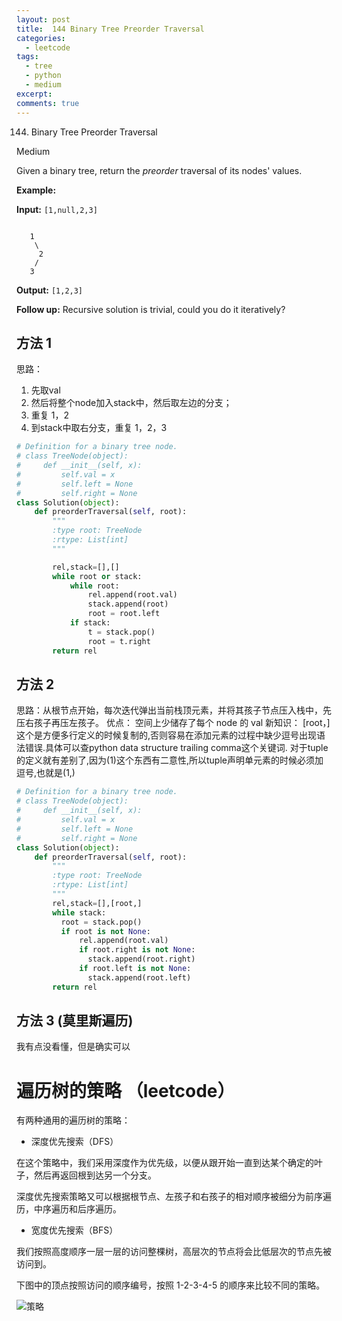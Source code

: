```yaml
---
layout: post
title:  144 Binary Tree Preorder Traversal
categories: 
  - leetcode
tags:
  - tree
  - python
  - medium
excerpt: 
comments: true
---
```

144. Binary Tree Preorder Traversal

Medium

Given a binary tree, return the _preorder_ traversal of its nodes' values.

**Example:**

**Input:** `[1,null,2,3]`
```

   1
    \
     2
    /
   3
```

**Output:** `[1,2,3]`

**Follow up:** Recursive solution is trivial, could you do it iteratively?

## 方法 1

思路：
1. 先取val 
2. 然后将整个node加入stack中，然后取左边的分支；
3. 重复 1，2
4. 到stack中取右分支，重复 1，2，3

```py
# Definition for a binary tree node.
# class TreeNode(object):
#     def __init__(self, x):
#         self.val = x
#         self.left = None
#         self.right = None
class Solution(object):
    def preorderTraversal(self, root):
        """
        :type root: TreeNode
        :rtype: List[int]
        """

        rel,stack=[],[]
        while root or stack:
            while root:
                rel.append(root.val)
                stack.append(root)
                root = root.left
            if stack:
                t = stack.pop()
                root = t.right
        return rel

```

## 方法 2

思路：从根节点开始，每次迭代弹出当前栈顶元素，并将其孩子节点压入栈中，先压右孩子再压左孩子。
优点： 空间上少储存了每个 node 的 val
新知识：
[root，]
这个是方便多行定义的时候复制的,否则容易在添加元素的过程中缺少逗号出现语法错误.具体可以查python data structure trailing comma这个关键词. 对于tuple的定义就有差别了,因为(1)这个东西有二意性,所以tuple声明单元素的时候必须加逗号,也就是(1,)

```py
# Definition for a binary tree node.
# class TreeNode(object):
#     def __init__(self, x):
#         self.val = x
#         self.left = None
#         self.right = None
class Solution(object):
    def preorderTraversal(self, root):
        """
        :type root: TreeNode
        :rtype: List[int]
        """
        rel,stack=[],[root,]
        while stack:
          root = stack.pop()
          if root is not None:
              rel.append(root.val)
              if root.right is not None:
                stack.append(root.right)
              if root.left is not None:
                stack.append(root.left)
        return rel

```

## 方法 3 (莫里斯遍历)

我有点没看懂，但是确实可以

# 遍历树的策略 （leetcode）

有两种通用的遍历树的策略：

- 深度优先搜索（DFS）

在这个策略中，我们采用深度作为优先级，以便从跟开始一直到达某个确定的叶子，然后再返回根到达另一个分支。

深度优先搜索策略又可以根据根节点、左孩子和右孩子的相对顺序被细分为前序遍历，中序遍历和后序遍历。

- 宽度优先搜索（BFS）

我们按照高度顺序一层一层的访问整棵树，高层次的节点将会比低层次的节点先被访问到。

下图中的顶点按照访问的顺序编号，按照 1-2-3-4-5 的顺序来比较不同的策略。

![策略](https://pic.leetcode-cn.com/071065c80aaf44da930c7ccb2156b3eac6309d446eb36a376d6478d17cc2400f-102.png)
